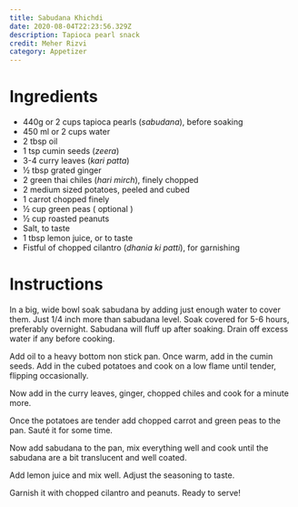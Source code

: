 ```yaml
---
title: Sabudana Khichdi
date: 2020-08-04T22:23:56.329Z
description: Tapioca pearl snack
credit: Meher Rizvi
category: Appetizer
---
```


# Ingredients
* 440g or 2 cups tapioca pearls (_sabudana_), before soaking
* 450 ml or 2 cups water
* 2 tbsp oil
* 1 tsp cumin seeds (_zeera_)
* 3-4 curry leaves (_kari patta_)
* ½ tbsp grated ginger 
* 2 green thai chiles (_hari mirch_), finely chopped 
* 2 medium sized potatoes, peeled and cubed 
* 1 carrot chopped finely
* ½ cup green peas ( optional ) 
* ½ cup roasted peanuts 
* Salt, to taste 
* 1 tbsp lemon juice, or to taste
* Fistful of chopped cilantro (_dhania ki patti_), for garnishing

# Instructions
In a big, wide bowl soak sabudana by adding just enough water to cover them. Just 1/4 inch more     than sabudana level. Soak covered for 5-6 hours, preferably overnight. Sabudana will fluff up after soaking. Drain off excess water if any before cooking.

Add oil to a heavy bottom non stick pan. Once warm, add in the cumin seeds. Add in the cubed potatoes and cook on a low flame until tender, flipping occasionally.

Now add in the curry leaves, ginger, chopped chiles and cook for a minute more.

Once the potatoes are tender add chopped carrot and green peas to the pan. Sauté it for some time.

Now add sabudana to the pan, mix everything well and cook until the sabudana are a bit translucent and well coated.

Add lemon juice and mix well. Adjust the seasoning to taste.

Garnish it with chopped cilantro and peanuts. Ready to serve!
